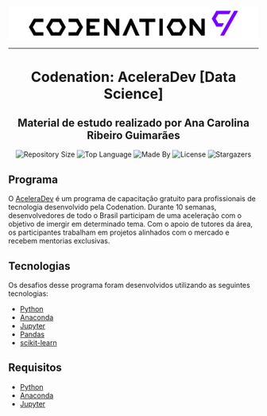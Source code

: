 
<p align="center">
    <img alt="Logo Codenation" src="https://github.com/CarolRibeiroDS/Codenation-AceleraDev-DS/blob/master/logo.svg">
</p>

---

<h1 align="center">
    Codenation: AceleraDev [Data Science]
</h1>

<h2 align="center">
    Material de estudo realizado por Ana Carolina Ribeiro Guimarães
</h2>

<p align="center">
    <img alt="Repository Size" src="https://img.shields.io/github/repo-size/leofuchs/codenation-aceleradev">
    <img alt="Top Language" src="https://img.shields.io/github/languages/top/leofuchs/codenation-aceleradev">
    <img alt="Made By" src="https://img.shields.io/badge/Made%20By-Leonardo%20Fuchs-orange">
    <img alt="License" src="https://img.shields.io/github/license/leofuchs/codenation-aceleradev">
    <img alt="Stargazers" src="https://img.shields.io/github/stars/leofuchs/codenation-aceleradev?style=social">
</p>

## Programa

O [AceleraDev](https://www.codenation.dev/) é um programa de capacitação gratuito para profissionais de tecnologia desenvolvido pela Codenation. Durante 10 semanas, desenvolvedores de todo o Brasil participam de uma aceleração com o objetivo de imergir em determinado tema. Com o apoio de tutores da área, os participantes trabalham em projetos alinhados com o mercado e recebem mentorias exclusivas.

## Tecnologias

Os desafios desse programa foram desenvolvidos utilizando as seguintes tecnologias:

- [Python](https://www.python.org/)
- [Anaconda](https://www.anaconda.com/)
- [Jupyter](https://jupyter.org/)
- [Pandas](https://pandas.pydata.org/)
- [scikit-learn](https://scikit-learn.org/stable/)

## Requisitos

- [Python](https://www.python.org/)
- [Anaconda](https://www.anaconda.com/)
- [Jupyter](https://jupyter.org/)